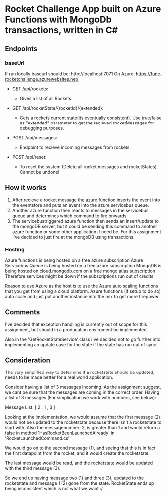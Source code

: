 # Rocket Challenge App built on Azure Functions with MongoDb transactions, written in C#

## Endpoints
### baseUrl
If run locally baseurl should be: http://localhost:7071
On Azure: https://func-rocketchallenge.azurewebsites.net/

- GET /api/rockets: 
   - Gives a list of all Rockets.
- GET /api/rocketState/{rocketId}/{extended}: 
   - Gets a rockets current state(its eventually consistent). Use true/false as "extended" parameter to get the recieved rocketMessages for debugging purposes.
- POST /api/messages:
  - Endpoint to recieve incoming messages from rockets.

- POST /api/reset:
   - To reset the system (Delete all rocket messages and rocketStates) Cannot be undone!

## How it works
1. After recieve a rocket message the azure function inserts the event into the eventstore and puts an event into the azure servicebus queue.
2. Another azure function then reacts to messages in the servicebus queue and determines which command to fire onwards.
3. The servicebustriggered azure function then sends an insert/update to the mongoDB server, but it could be sending this command to another azure function or some other application if need be. For this assignment I've decided to just fire at the mongoDB using transactions.

### Hosting
Azure functions is being hosted on a free azure subscription
Azure Servicebus Queue is being hosted on a free azure subscription
MongoDB is being hosted on cloud.mongodb.com on a free mongo atlas subscription
Therefore services might be down if the subscriptions run out of credits.

Reason to use Azure as the host is to use the Azure auto scaling functions that you get from using a cloud platform. Azure functions (if setup to do so) auto scale and just put another instance into the mix to get more firepower.

## Comments 
I've decided that exception handling is currently out of scope for this assignment, but should in a producation enviroment be implemented.

Also in the 'GetRocketStateService' class i've decided not to go further into implementing an update case for the state if the state has run out of sync.

## Consideration
The very simplified way to determine if a rocketstate should be updated, needs to be made better for a real world application.

Consider having a list of 3 messages incoming. As the assignment suggest, we cant be sure that the messages are coming in the correct order.
Having a list of 3 messages (For simplication we work with numbers, see below):

Message List: [ 2 , 1 , 3 ]

Looking at the implementation, we would assume that the first message (2) would not be updated to the rocketstate because there isn't a rocketstate to start with.
Also the messagenumber: 2, is greater than 1 and would return a false in method 'HasRocketBeenLaunchedAlready' in 'RocketLaunchedCommand.cs'

We would go on to the second message (1), and seeing that this is in fact the first datapoint from the rocket, and it would create the rocketstate.

The last message would be read, and the rocketstate would be updated with the third message (3).

So we end up having message two (1) and three (3), updated to the rocketstate and message 1 (2) gone from the state.
RocketState ends up being inconsistent which is not what we want :/ 



